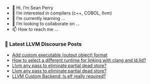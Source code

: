 - 👋 Hi, I’m Sean Perry
- 👀 I’m interested in compilers (c++, COBOL, llvm)
- 🌱 I’m currently learning ...
- 💞️ I’m looking to collaborate on ...
- 📫 How to reach me ...

<!---
s66perry/s66perry is a ✨ special ✨ repository because its `README.md` (this file) appears on your GitHub profile.
You can click the Preview link to take a look at your changes.
--->
### 📕 Latest LLVM Discourse Posts

<!-- DISCOURSE-LLVM:START -->
- [Add custom executable &lpar;output object&rpar; format](https://discourse.llvm.org/t/add-custom-executable-output-object-format/68552#post_7)
- [How to select a different runtime for linking with clang and ld.lld?](https://discourse.llvm.org/t/how-to-select-a-different-runtime-for-linking-with-clang-and-ld-lld/70780#post_4)
- [Llvm any pass to eliminate partial dead store?](https://discourse.llvm.org/t/llvm-any-pass-to-eliminate-partial-dead-store/70987#post_5)
- [Llvm any pass to eliminate partial dead store?](https://discourse.llvm.org/t/llvm-any-pass-to-eliminate-partial-dead-store/70987#post_4)
- [LLVM Custom Backend: Is elf really required?](https://discourse.llvm.org/t/llvm-custom-backend-is-elf-really-required/70989#post_3)
<!-- DISCOURSE-LLVM:END -->
